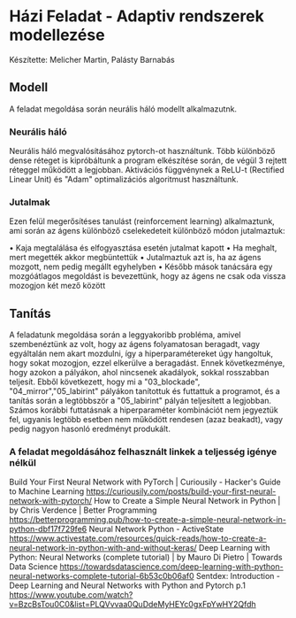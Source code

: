 # Házi Feladat - Adaptiv rendszerek modellezése
Készítette: Melicher Martin, Palásty Barnabás

## Modell
A feladat megoldása során neurális háló modellt alkalmazutnk. 

### Neurális háló

Neurális háló megvalósításához pytorch-ot használtunk. Több különböző dense réteget is kipróbáltunk a program elkészítése során, de végül 3 rejtett réteggel működött a legjobban. 
Aktivációs függvénynek a ReLU-t (Rectified Linear Unit) és "Adam" optimalizációs algoritmust használtunk.

### Jutalmak

Ezen felül megerősítéses tanulást (reinforcement learning) alkalmaztunk, ami során az ágens különböző cselekedeteit különböző módon jutalmaztuk:

•	Kaja megtalálása és elfogyasztása esetén jutalmat kapott
•	Ha meghalt, mert megették akkor megbüntettük
•	Jutalmaztuk azt is, ha az ágens mozgott, nem pedig megállt egyhelyben
•	Később mások tanácsára egy mozgóátlagos megoldást is bevezettünk, hogy az ágens ne csak oda vissza mozogjon két mező között

## Tanítás

A feladatunk megoldása során a leggyakoribb probléma, amivel szembenéztünk az volt, hogy az ágens folyamatosan beragadt, 
vagy egyáltalán nem akart mozdulni, 
így a hiperparamétereket úgy hangoltuk, hogy sokat mozogjon, ezzel elkerülve a beragadást. 
Ennek következménye, hogy azokon a pályákon, ahol nincsenek akadályok, sokkal rosszabban teljesít.
Ebből következett, hogy mi a "03_blockade", "04_mirror","05_labirint" pályákon tanítottuk és futtattuk a programot, 
és a tanítás során a legtöbbször a "05_labirint" pályán teljesített a legjobban.
Számos korábbi futtatásnak a hiperparaméter kombinációt nem jegyeztük fel, 
ugyanis legtöbb esetben nem működött rendesen (azaz beakadt), vagy pedig nagyon hasonló eredményt produkált.

### A feladat megoldásához felhasznált linkek a teljesség igénye nélkül


Build Your First Neural Network with PyTorch | Curiousily - Hacker's Guide to Machine Learning
	https://curiousily.com/posts/build-your-first-neural-network-with-pytorch/
How to Create a Simple Neural Network in Python | by Chris Verdence | Better Programming
	https://betterprogramming.pub/how-to-create-a-simple-neural-network-in-python-dbf17f729fe6
Neural Network Python - ActiveState
	https://www.activestate.com/resources/quick-reads/how-to-create-a-neural-network-in-python-with-and-without-keras/
Deep Learning with Python: Neural Networks (complete tutorial) | by Mauro Di Pietro | Towards Data Science
	https://towardsdatascience.com/deep-learning-with-python-neural-networks-complete-tutorial-6b53c0b06af0
Sentdex: Introduction - Deep Learning and Neural Networks with Python and Pytorch p.1
	https://www.youtube.com/watch?v=BzcBsTou0C0&list=PLQVvvaa0QuDdeMyHEYc0gxFpYwHY2Qfdh
